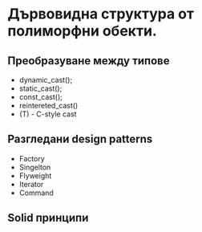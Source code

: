 # Дървовидна структура от полиморфни обекти.



## Преобразуване между типове

 - dynamic_cast<T>();
 - static_cast<T>();
 - const_cast<T>();
 - reintereted_cast<T>()
 - (T) - C-style cast
  
## Разгледани design patterns
 - Factory
 - Singelton
 - Flyweight
 - Iterator
 - Command
  
 ## Solid принципи
